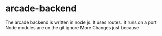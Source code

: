 # arcade-backend

The arcade backend is written in node js.  It uses routes.  It runs on a port
Node modules are on the git ignore
More Changes just because

